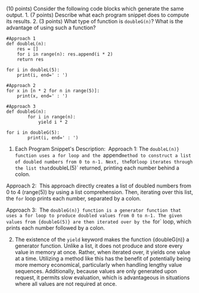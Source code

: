 (10 points) Consider the following code blocks which generate the same output.
    1. (7 points) Describe what each program snippet does to compute its results.
    2. (3 points) What type of function is `doubleG(n)`? What is the advantage of using such a function?



```
#Approach 1
def doubleL(n):
    res = []
    for i in range(n): res.append(i * 2)
    return res

for i in doubleL(5): 
    print(i, end=' : ')
```

```
#Approach 2
for x in [n * 2 for n in range(5)]:
    print(x, end=' : ')
```

```
#Approach 3
def doubleG(n):
        for i in range(n):
            yield i * 2

for i in doubleG(5):
        print(i, end=' : ')
```
1. Each Program Snippet's Description: 
Approach 1: The `doubleL(n)} function uses a for loop and the `append` method to construct a list of doubled numbers from 0 to n-1. Next, the `for` loop iterates through the list that `doubleL(5)` returned, printing each number behind a colon.

Approach 2:  This approach directly creates a list of doubled numbers from 0 to 4 (range(5)) by using a list comprehension. Then, iterating over this list, the `for` loop prints each number, separated by a colon.

Approach 3:  The `doubleG(n)} function is a generator function that uses a for loop to produce doubled values from 0 to n-1. The given values from {doubleG(5)} are then iterated over by the `for` loop, which prints each number followed by a colon.


2. The existence of the `yield` keyword makes the function {doubleG(n)} a generator function. Unlike a list, it does not produce and store every value in memory at once. Rather, when iterated over, it yields one value at a time. Utilizing a method like this has the benefit of potentially being more memory economical, particularly when handling lengthy value sequences. Additionally, because values are only generated upon request, it permits slow evaluation, which is advantageous in situations where all values are not required at once.






